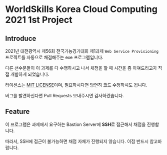 # WorldSkills Korea Cloud Computing 2021 1st Project

## Introduce

2021년 대전광역시 제56회 전국기능경기대회 제1과제 `Web Service Provisioning` 프로젝트를
자동으로 채점해주는 exe 프로그램입니다.

다른 선수분들이 이 과제를 다 수행하시고 나서 채점을 할 때 시간을 좀 아껴드리고자 직접 개발하게
되었습니다.

라이센스는 [MIT LICENSE](LICENSE)이며, 필요하시다면 당연히 코드 수정하셔도 됩니다.

버그를 발견하신다면 Pull Requests 보내주시면 감사하겠습니다.

## Feature

이 프로그램은 과제에서 요구하는 Bastion Server에 **SSH**로 접근해서 채점을 진행합니다.

따라서, SSH에 접근이 불가능하면 채점 자체가 진행되지 않습니다. 이점 반드시 참고바랍니다.
